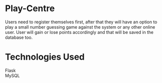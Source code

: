 # Play-Centre
Users need to register themselves first, after that they will have an option to play a small number guessing game against the system or any other online user. User will gain or lose points accordingly and that will be saved in the database too. 

# Technologies Used
 Flask<br>
 MySQL

